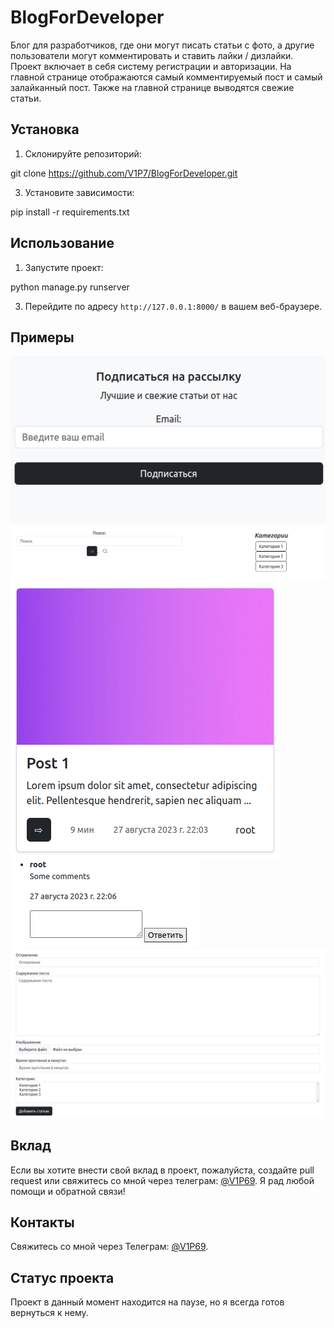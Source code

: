# BlogForDeveloper

Блог для разработчиков, где они могут писать статьи с фото, а другие пользователи могут комментировать и ставить лайки / дизлайки. Проект включает в себя систему регистрации и авторизации. На главной странице отображаются самый комментируемый пост и самый залайканный пост. Также на главной странице выводятся свежие статьи.

## Установка

1. Склонируйте репозиторий:
   
git clone https://github.com/V1P7/BlogForDeveloper.git

3. Установите зависимости:
   
pip install -r requirements.txt

## Использование

1. Запустите проект:
   
python manage.py runserver

3. Перейдите по адресу `http://127.0.0.1:8000/` в вашем веб-браузере.

## Примеры
![Подписаться на рассылку](https://github.com/V1P7/BlogForDeveloper/blob/main/media/media/2023/1.png)
![Поиск и вывод всех категорий](https://github.com/V1P7/BlogForDeveloper/blob/main/media/media/2023/2.png)
![Внешний вид поста, при нажатии на имя выводятся все посты написанные автором](https://github.com/V1P7/BlogForDeveloper/blob/main/media/media/2023/3.png)
![Форма комментария и возможность отвечать на него](https://github.com/V1P7/BlogForDeveloper/blob/main/media/media/2023/4.png)
![Форма для написания статьи](https://github.com/V1P7/BlogForDeveloper/blob/main/media/media/2023/5.png)


## Вклад

Если вы хотите внести свой вклад в проект, пожалуйста, создайте pull request или свяжитесь со мной через телеграм: [@V1P69](https://t.me/V1P69). Я рад любой помощи и обратной связи!

## Контакты

Свяжитесь со мной через Телеграм: [@V1P69](https://t.me/V1P69).

## Статус проекта

Проект в данный момент находится на паузе, но я всегда готов вернуться к нему.
